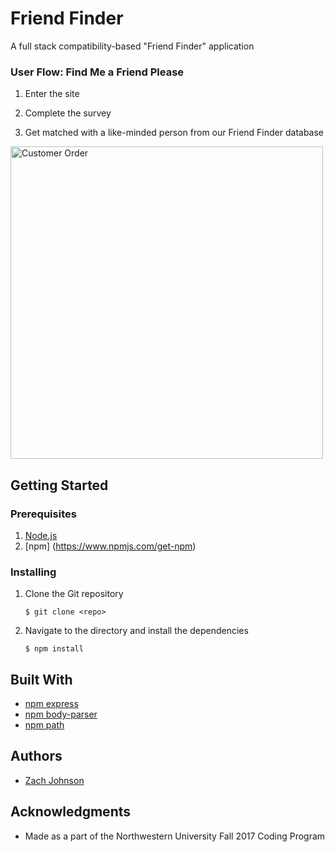 # Friend Finder

A full stack compatibility-based "Friend Finder" application

### User Flow: Find Me a Friend Please

1. Enter the site

2. Complete the survey

3. Get matched with a like-minded person from our Friend Finder database

<img src="images/purchase_1.gif?raw=true" alt="Customer Order" width="500px" />

## Getting Started


### Prerequisites

1. [Node.js](https://nodejs.org/en/)
2. [npm] (https://www.npmjs.com/get-npm)

### Installing

1. Clone the Git repository

   ```
   $ git clone <repo>
   ```
2. Navigate to the directory and install the dependencies 
   ```
   $ npm install
   ```

## Built With 

* [npm express](https://www.npmjs.com/package/express)
* [npm body-parser](https://www.npmjs.com/package/body-parser)
* [npm path](https://nodejs.org/api/path.html)

## Authors

* [Zach Johnson](https://github.com/zachtjohnson01)

## Acknowledgments

* Made as a part of the Northwestern University Fall 2017 Coding Program